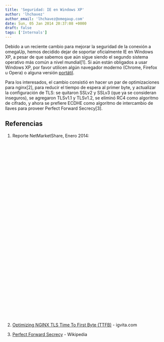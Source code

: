 ```yaml
---
title: 'Seguridad: IE en Windows XP'
author: 'lhchavez'
author_email: 'lhchavez@omegaup.com'
date: Sun, 05 Jan 2014 20:37:08 +0000
draft: false
tags: ['Internals']
---
```


Debido a un reciente cambio para mejorar la seguridad de la conexión a omegaUp, hemos decidido dejar de soportar oficialmente IE en Windows XP, a pesar de que sabemos que aún sigue siendo el segundo sistema operativo más común a nivel mundial\[1\]. Si aún están obligados a usar Windows XP, por favor utilicen algún navegador moderno (Chrome, Firefox u Opera) o alguna versión [portátil](http://portableapps.com/apps/internet).

Para los interesados, el cambio consistió en hacer un par de optimizaciones para nginx\[2\], para reducir el tiempo de espera al primer byte, y actualizar la configuración de TLS: se quitaron SSLv2 y SSLv3 (que ya se consideran inseguros), se agregaron TLSv1.1 y TLSv1.2, se eliminó RC4 como algoritmo de cifrado, y ahora se prefiere ECDHE como algoritmo de intercambio de llaves para proveer Perfect Forward Secrecy\[3\].

Referencias
-----------

1.  Reporte NetMarketShare, Enero 2014:
    
    <iframe id="na635245505602870000" src="" frameborder="0" marginwidth="0" marginheight="0" scrolling="no" width="600" height="570"></iframe>
    
2.  [Optimizing NGINX TLS Time To First Byte (TTFB)](http://www.igvita.com/2013/12/16/optimizing-nginx-tls-time-to-first-byte/) - igvita.com
3.  [Perfect Forward Secrecy](http://es.wikipedia.org/wiki/Perfect_forward_secrecy) - Wikipedia